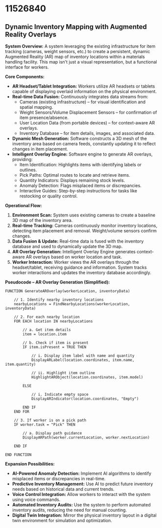 # 11526840

## Dynamic Inventory Mapping with Augmented Reality Overlays

**System Overview:** A system leveraging the existing infrastructure for item tracking (cameras, weight sensors, etc.) to create a persistent, dynamic Augmented Reality (AR) map of inventory locations within a materials handling facility. This map isn't just a visual representation, but a functional interface for workers.

**Core Components:**

*   **AR Headset/Tablet Integration:** Workers utilize AR headsets or tablets capable of displaying overlaid information on the physical environment.
*   **Real-time Data Fusion:** Continuously integrates data streams from:
    *   Cameras (existing infrastructure) – for visual identification and spatial mapping.
    *   Weight Sensors/Volume Displacement Sensors – for confirmation of item presence/absence.
    *   User Location Data (from portable devices) – for context-aware AR overlays.
    *   Inventory Database – for item details, images, and associated data.
*   **Dynamic Mesh Generation:**  Software constructs a 3D mesh of the inventory area based on camera feeds, constantly updating it to reflect changes in item placement.
*   **Intelligent Overlay Engine:** Software engine to generate AR overlays, providing:
    *   Item Identification: Highlights items with identifying labels or outlines.
    *   Pick Paths:  Optimal routes to locate and retrieve items.
    *   Quantity Indicators:  Displays remaining stock levels.
    *   Anomaly Detection: Flags misplaced items or discrepancies.
    *   Interactive Guides: Step-by-step instructions for tasks like restocking or quality control.

**Operational Flow:**

1.  **Environment Scan:** System uses existing cameras to create a baseline 3D map of the inventory area.
2.  **Real-time Tracking:**  Cameras continuously monitor inventory locations, detecting item placement and removal.  Weight/volume sensors confirm changes.
3.  **Data Fusion & Update:** Real-time data is fused with the inventory database and used to dynamically update the 3D map.
4.  **AR Overlay Generation:**  Intelligent Overlay Engine generates context-aware AR overlays based on worker location and task.
5.  **Worker Interaction:** Worker views the AR overlays through the headset/tablet, receiving guidance and information.  System tracks worker interactions and updates the inventory database accordingly.

**Pseudocode – AR Overlay Generation (Simplified):**

```
FUNCTION GenerateAROverlay(workerLocation, inventoryData)

    // 1. Identify nearby inventory locations
    nearbyLocations = FindNearbyLocations(workerLocation, inventoryData)

    // 2. For each nearby location
    FOR EACH location IN nearbyLocations

        // a. Get item details
        item = location.item

        // b. Check if item is present
        IF item.isPresent = TRUE THEN

            // i. Display item label with name and quantity
            DisplayARLabel(location.coordinates, item.name, item.quantity)

            // ii. Highlight item outline
            HighlightARObject(location.coordinates, item.model)

        ELSE

            // i. Indicate empty space
            DisplayARIndicator(location.coordinates, "Empty")

        END IF
    END FOR

    // 3. If worker is on a pick path
    IF worker.task = "Pick" THEN

        // a. Display path guidance
        DisplayARPath(worker.currentLocation, worker.nextLocation)

    END IF

END FUNCTION
```

**Expansion Possibilities:**

*   **AI-Powered Anomaly Detection:** Implement AI algorithms to identify misplaced items or discrepancies in real-time.
*   **Predictive Inventory Management:** Use AI to predict future inventory needs based on historical data and current trends.
*   **Voice Control Integration:** Allow workers to interact with the system using voice commands.
*   **Automated Inventory Audits:** Use the system to perform automated inventory audits, reducing the need for manual counting.
*   **Digital Twin Integration:** Mirror the physical inventory layout in a digital twin environment for simulation and optimization.